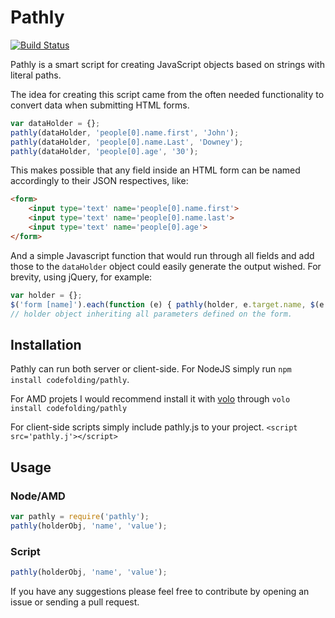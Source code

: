 # Pathly

[![Build Status](https://travis-ci.org/codefolding/pathly.svg?branch=master)](https://travis-ci.org/codefolding/pathly)

Pathly is a smart script for creating JavaScript objects based on strings with literal paths.

The idea for creating this script came from the often needed functionality to convert data when submitting HTML forms.

```js
var dataHolder = {};
pathly(dataHolder, 'people[0].name.first', 'John');
pathly(dataHolder, 'people[0].name.Last', 'Downey');
pathly(dataHolder, 'people[0].age', '30');
```

This makes possible that any field inside an HTML form can be named accordingly to their JSON respectives, like:

```html
<form>
    <input type='text' name='people[0].name.first'>
    <input type='text' name='people[0].name.last'>
    <input type='text' name='people[0].age'>
</form>
```

And a simple Javascript function that would run through all fields and add those to the `dataHolder` object could easily generate the output wished. For brevity, using jQuery, for example:

```js
var holder = {};
$('form [name]').each(function (e) { pathly(holder, e.target.name, $(e.target).val()); });
// holder object inheriting all parameters defined on the form.
```

## Installation

Pathly can run both server or client-side.
For NodeJS simply run `npm install codefolding/pathly`.

For AMD projets I would recommend install it with [volo](http://volojs.org) through `volo install codefolding/pathly`

For client-side scripts simply include pathly.js to your project. `<script src='pathly.j'></script>`

## Usage

### Node/AMD

```js
var pathly = require('pathly');
pathly(holderObj, 'name', 'value');
```
### Script

```js
pathly(holderObj, 'name', 'value');
```

If you have any suggestions please feel free to contribute by opening an issue or sending a pull request.
